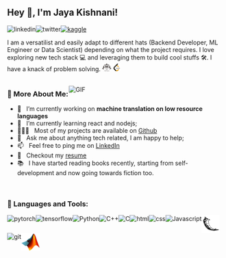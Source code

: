 ## Hey 👋, I'm Jaya Kishnani!
<a href='https://www.linkedin.com/in/jayakishnani-iitkgp/'><img align='left' alt="linkedin" src="https://raw.githubusercontent.com/rahul-jha98/rahul-jha98/561d474902b59c7429ec22bb73e225696c27b202/assets/linkedin.svg" height='18px'/></a>
<a href='https://x.com/JayaK31/'><img align='left' alt="twitter" src="https://raw.githubusercontent.com/rahul-jha98/rahul-jha98/561d474902b59c7429ec22bb73e225696c27b202/assets/twitter.svg" height='18px'/></a>
<a href='https://www.kaggle.com/jayakishnani'><img alt="kaggle" src="https://raw.githubusercontent.com/rahul-jha98/rahul-jha98/561d474902b59c7429ec22bb73e225696c27b202/assets/kaggle.svg" height='18px'/></a>


I am a versatilist and easily adapt to different hats (Backend Developer, ML Engineer or Data Scientist) depending on what the project requires. I love exploring new tech stack 💻 and leveraging them to build cool stuffs 🛠️. I have a knack of problem solving. 
<a href='https://leetcode.com/u/Jaya_Kishnani/'><img alt="kaggle" src="https://github.com/JayaKishnani/JayaKishnani/blob/main/img.png" height='18px'/></a>
<a href='https://atcoder.jp/users/Jaya_jk'><img alt="kaggle" src="https://github.com/JayaKishnani/JayaKishnani/blob/main/leetcode.svg" height='18px'/></a>
<br/>
<br/>

<img align="right" alt="GIF" src="https://raw.githubusercontent.com/rahul-jha98/rahul-jha98/main/techstack.gif" width="360px"/>
  
### 🧐 More About Me:

- 🔭 &nbsp; I’m currently working on **machine translation on low resource languages**
- 🌱 &nbsp; I’m currently learning react and nodejs; 
- 👨🏻‍💻 &nbsp; Most of my projects are available on [Github](https://github.com/JayaKishnani?tab=repositories)
- 💬 &nbsp; Ask me about anything tech related, I am happy to help;
- 📫 &nbsp; Feel free to ping me on [LinkedIn](https://www.linkedin.com/in/jayakishnani-iitkgp/)
- 📝 &nbsp; Checkout my [resume](https://drive.google.com/file/d/1rfsKRG-y0a51kc4xf-IZqhUKeqD-D0nL/view?usp=sharing)
- 📚 &nbsp; I have started reading books recently, starting from self-development and now going towards fiction too.
<br>

### 🔨 Languages and Tools:
<a href="https://pytorch.org/" target="_blank"> <img align="left" src="https://raw.githubusercontent.com/rahul-jha98/github_readme_icons/main/language_and_tools/square/pytorch/pytorch.svg" alt="pytorch" height="42px"/> </a> 
<a href="https://www.tensorflow.org" target="_blank"> <img align="left" src="https://raw.githubusercontent.com/rahul-jha98/github_readme_icons/main/language_and_tools/square/tensorflow/tensorflow.svg" alt="tensorflow" height="42px"/> </a> 
<a href="https://www.python.org" target="_blank"><img align="left" alt="Python" height ="42px" src="https://raw.githubusercontent.com/rahul-jha98/github_readme_icons/main/language_and_tools/square/python/python.svg"></a>
<a href="https://cplusplus.com/" target="_blank"> <img align="left" alt="C++" height ="42px" src="https://github.com/rahul-jha98/README_icons/blob/main/language_and_tools/square/c%2B%2B/c%2B%2B.svg"> </a>
<a href="https://cplusplus.com/" target="_blank"> <img align="left" alt="C" height ="42px" src="https://github.com/rahul-jha98/README_icons/blob/main/language_and_tools/square/c/c.svg"> </a>
<a href="https://cplusplus.com/" target="_blank"> <img align="left" alt="html" height ="42px" src="https://github.com/rahul-jha98/README_icons/blob/main/language_and_tools/square/html/html.svg"> </a>
<a href="https://cplusplus.com/" target="_blank"> <img align="left" alt="css" height ="42px" src="https://github.com/rahul-jha98/README_icons/blob/main/language_and_tools/square/css/css.svg"> </a>
<a href="https://cplusplus.com/" target="_blank"> <img align="left" alt="Javascript" height ="42px" src="https://github.com/rahul-jha98/README_icons/blob/main/language_and_tools/square/javascript/javascript.svg"> </a>
<a href="https://cplusplus.com/" target="_blank"> <img align="left" alt="flask" height ="42px" src="https://github.com/JayaKishnani/JayaKishnani/blob/main/flask.png"> </a>
<a href="https://git-scm.com/" target="_blank"> <img src="https://raw.githubusercontent.com/rahul-jha98/github_readme_icons/main/language_and_tools/square/git-scm/git-scm.svg" align="left" alt="git" height='42px'/> </a>
<a href="https://git-scm.com/" target="_blank"> <img src="https://github.com/JayaKishnani/JayaKishnani/blob/main/matlab.jpeg" align="left" alt="matlab" height='42px'/> </a>

<br>

<br>
